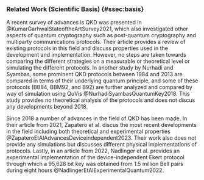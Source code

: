 ### Related Work (Scientific Basis) {#ssec:basis}

A recent survey of advances is QKD was presented in
@KumarGarhwalStateoftheArtSurvey2021, which also investigated other aspects of
quantum cryptography such as post-quantum cryptography and multiparty
communications protocols. Their article provides a review of existing protocols
in this field and discuss properties used in the development and
implementation. However, no steps are taken towards comparing the different
strategies on a measurable or theoretical level or simulating the different
protocols. In another study by Nurhadi and Syambas, some prominent QKD
protocols between 1984 and 2013 are compared in terms of their underlying
quantum principle, and some of these protocols (BB84, BBM92, and B92) are
further analyzed and compared  by way of simulation using QuVis
@NurhadiSyambasQuantumKey2018. This study provides no theoretical analysis of
the protocols and does not discus any developments beyond 2018.

Since 2018 a number of advances in the field of QKD has been made. In their
article from 2021, Zapatero et al. discus the most recent developments in the
field including both theoretical and experimental properties
@ZapateroEtAlAdvancesDeviceindependent2023. Their work also does not provide
any simulations but discusses different physical implementations of protocols.
Lastly, in an article from 2022, Nadlinger et al. provides an experimental
implementation of the device-independent Ekert protocol through which a 95,628
bit key was obtained from 1.5 million Bell pairs during eight hours
@NadlingerEtAlExperimentalQuantum2022.
